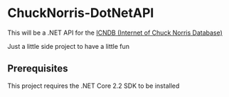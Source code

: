 # ChuckNorris-DotNetAPI
This will be a .NET API for the [ICNDB (Internet of Chuck Norris Database)](http://icndb.com)

Just a little side project to have a little fun

## Prerequisites
This project requires the .NET Core 2.2 SDK to be installed
